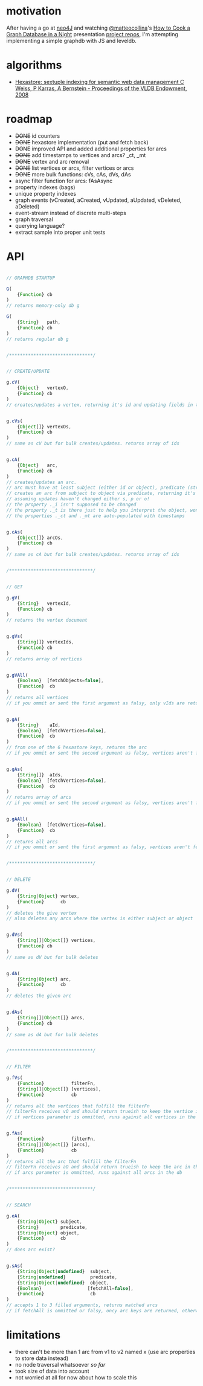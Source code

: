 # motivation

After having a go at [neo4J](http://www.neo4j.org/) and watching
[@matteocollina](https://twitter.com/@matteocollina)'s
[How to Cook a Graph Database in a Night](http://nodejsconfit.levelgraph.io/) presentation
[project repos](https://github.com/mcollina/levelgraph),
I'm attempting implementing a simple graphdb with JS and leveldb.


# algorithms

* [Hexastore: sextuple indexing for semantic web data management C Weiss, P Karras, A Bernstein - Proceedings of the VLDB Endowment, 2008](http://www.vldb.org/pvldb/1/1453965.pdf)


# roadmap

* ~~DONE~~ id counters 
* ~~DONE~~ hexastore implementation (put and fetch back)
* ~~DONE~~ improved API and added additional properties for arcs
* ~~DONE~~ add timestamps to vertices and arcs? _ct, _mt
* ~~DONE~~ vertex and arc removal
* ~~DONE~~ list vertices or arcs, filter vertices or arcs
* ~~DONE~~ more bulk functions: cVs, cAs, dVs, dAs
* async filter function for arcs: fAsAsync
* property indexes (bags)
* unique property indexes
* graph events (vCreated, aCreated, vUpdated, aUpdated, vDeleted, aDeleted)
* event-stream instead of discrete multi-steps
* graph traversal
* querying language?
* extract sample into proper unit tests


# API

```javascript

// GRAPHDB STARTUP

G(
    {Function} cb
)
// returns memory-only db g

G(
    {String}   path,
    {Function} cb
)
// returns regular db g


/*******************************/


// CREATE/UPDATE

g.cV(
    {Object}   vertexO,
    {Function} cb
)
// creates/updates a vertex, returning it's id and updating fields in the given object


g.cVs(
    {Object[]} vertexOs,
    {Function} cb
)
// same as cV but for bulk creates/updates. returns array of ids


g.cA(
    {Object}   arc,
    {Function} cb
)
// creates/updates an arc.
// arc must have at least subject (either id or object), predicate (string) and object (either id or object)
// creates an arc from subject to object via predicate, returning it's id and updating fields in the give object
// assuming updates haven't changed either s, p or o!
// the property ._i isn't supposed to be changed
// the property ._t is there just to help you interpret the object, won't be persisted
// the properties ._ct and ._mt are auto-populated with timestamps


g.cAs(
    {Object[]} arcOs,
    {Function} cb
)
// same as cA but for bulk creates/updates. returns array of ids


/*******************************/


// GET

g.gV(
    {String}   vertexId,
    {Function} cb
)
// returns the vertex document


g.gVs(
    {String[]} vertexIds,
    {Function} cb
)
// returns array of vertices


g.gVAll(
    {Boolean}  [fetchObjects=false],
    {Function}  cb
)
// returns all vertices
// if you ommit or sent the first argument as falsy, only vIds are returned


g.gA(
    {String}    aId,
    {Boolean}  [fetchVertices=false],
    {Function}  cb
)
// from one of the 6 hexastore keys, returns the arc
// if you ommit or sent the second argument as falsy, vertices aren't fetched (a.subject and a.object remain vIds)


g.gAs(
    {String[]}  aIds,
    {Boolean}  [fetchVertices=false],
    {Function}  cb
)
// returns array of arcs
// if you ommit or sent the second argument as falsy, vertices aren't fetched (a.subject and a.object remain vIds)


g.gAAll(
    {Boolean}  [fetchVertices=false],
    {Function}  cb
)
// returns all arcs
// if you ommit or sent the first argument as falsy, vertices aren't fetched (a.subject and a.object remain vIds)


/*******************************/


// DELETE

g.dV(
    {String|Object} vertex,
    {Function}      cb
)
// deletes the give vertex
// also deletes any arcs where the vertex is either subject or object


g.dVs(
    {String[]|Object[]} vertices,
    {Function} cb
)
// same as dV but for bulk deletes


g.dA(
    {String|Object} arc,
    {Function}      cb
)
// deletes the given arc


g.dAs(
    {String[]|Object[]} arcs,
    {Function} cb
)
// same as dA but for bulk deletes


/*******************************/


// FILTER

g.fVs(
    {Function}          filterFn,
    {String[]|Object[]} [vertices],
    {Function}          cb
)
// returns all the vertices that fulfill the filterFn
// filterFn receives vO and should return trueish to keep the vertice in the result
// if vertices parameter is ommitted, runs against all vertices in the db


g.fAs(
    {Function}          filterFn,
    {String[]|Object[]} [arcs],
    {Function}          cb
)
// returns all the arc that fulfill the filterFn
// filterFn receives aO and should return trueish to keep the arc in the result
// if arcs parameter is ommitted, runs against all arcs in the db


/*******************************/


// SEARCH

g.eA(
    {String|Object} subject,
    {String}        predicate,
    {String|Object} object,
    {Function}      cb
)
// does arc exist?


g.sAs(
    {String|Object|undefined}  subject,
    {String|undefined}         predicate,
    {String|Object|undefined}  object,
    {Boolean}                 [fetchAll=false],
    {Function}                 cb
)
// accepts 1 to 3 filled arguments, returns matched arcs
// if fetchAll is ommitted or falsy, oncy arc keys are returned, otherwise their objects and vertices are filled
```


# limitations

* there can't be more than 1 arc from v1 to v2 named x (use arc properties to store data instead)
* no node traversal whatsoever _so far_
* took size of data into account
* not worried at all for now about how to scale this
